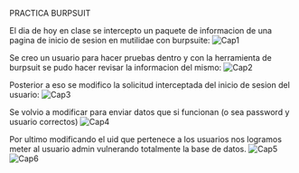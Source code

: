 PRACTICA BURPSUIT

El dia de hoy en clase se intercepto un paquete de informacion de una pagina de inicio de sesion en mutilidae con burpsuite:
![Cap1](/evidencias/Captura%20de%20Pantalla%202025-05-12%20a%20la(s)%208.21.39%20p.m..png)

Se creo un usuario para hacer pruebas dentro y con la herramienta de burpsuit se pudo hacer revisar la informacion del mismo:
![Cap2](/evidencias/Captura%20de%20Pantalla%202025-05-12%20a%20la(s)%208.36.31%20p.m..png)

Posterior a eso se modifico la solicitud interceptada del inicio de sesion del usuario:
![Cap3](/evidencias/Captura%20de%20Pantalla%202025-05-12%20a%20la(s)%208.50.32%20p.m..png) 

Se volvio a modificar para enviar datos que si funcionan (o sea password y usuario correctos) 
![Cap4](/evidencias/Captura%20de%20Pantalla%202025-05-12%20a%20la(s)%208.56.13%20p.m..png)

Por ultimo modificando el uid que pertenece a los usuarios nos logramos meter al usuario admin vulnerando totalmente la base de datos.
![Cap5](/evidencias/Captura%20de%20Pantalla%202025-05-12%20a%20la(s)%208.56.42%20p.m..png)
![Cap6](/evidencias/Captura%20de%20Pantalla%202025-05-12%20a%20la(s)%209.03.34%20p.m..png)